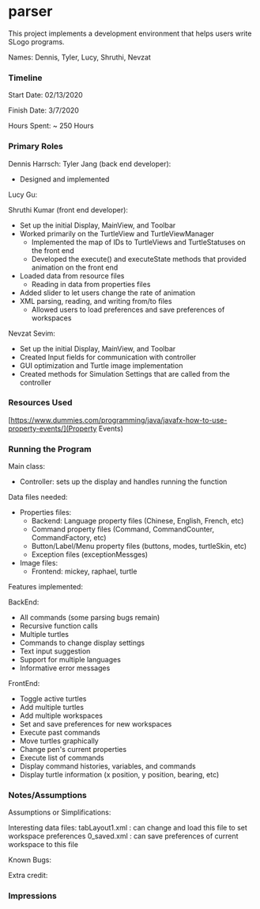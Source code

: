 parser
====

This project implements a development environment that helps users write SLogo programs.

Names: Dennis, Tyler, Lucy, Shruthi, Nevzat


### Timeline

Start Date: 02/13/2020

Finish Date: 3/7/2020

Hours Spent: ~ 250 Hours

### Primary Roles
Dennis Harrsch:
Tyler Jang (back end developer):
- Designed and implemented 

Lucy Gu: 

Shruthi Kumar (front end developer):
- Set up the initial Display, MainView, and Toolbar 
- Worked primarily on the TurtleView and TurtleViewManager
    - Implemented the map of IDs to TurtleViews and TurtleStatuses on the front end
    - Developed the execute() and executeState methods that provided animation on the front end
- Loaded data from resource files
    - Reading in data from properties files
- Added slider to let users change the rate of animation 
- XML parsing, reading, and writing from/to files
    - Allowed users to load preferences and save preferences of workspaces

Nevzat Sevim:
- Set up the initial Display, MainView, and Toolbar 
- Created Input fields for communication with controller
- GUI optimization and Turtle image implementation
- Created methods for Simulation Settings that are called from the controller

### Resources Used
[https://www.dummies.com/programming/java/javafx-how-to-use-property-events/](Property Events)


### Running the Program

Main class: 
- Controller: sets up the display and handles running the function

Data files needed: 
- Properties files: 
    - Backend: Language property files (Chinese, English, French, etc)
    - Command property files (Command, CommandCounter, CommandFactory, etc)
    - Button/Label/Menu property files (buttons, modes, turtleSkin, etc)
    - Exception files (exceptionMessges)
- Image files:
    - Frontend: mickey, raphael, turtle


Features implemented:

BackEnd: 
- All commands (some parsing bugs remain)
- Recursive function calls
- Multiple turtles
- Commands to change display settings
- Text input suggestion
- Support for multiple languages
- Informative error messages

FrontEnd: 
- Toggle active turtles
- Add multiple turtles
- Add multiple workspaces 
- Set and save preferences for new workspaces
- Execute past commands
- Move turtles graphically
- Change pen's current properties
- Execute list of commands
- Display command histories, variables, and commands
- Display turtle information (x position, y position, bearing, etc)



### Notes/Assumptions

Assumptions or Simplifications:


Interesting data files:
tabLayout1.xml : can change and load this file to set workspace preferences
0_saved.xml : can save preferences of current workspace to this file

Known Bugs:

Extra credit:


### Impressions

